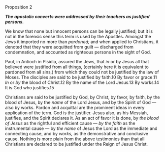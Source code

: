Proposition 2

***The apostolic converts were addressed by their teachers as justified persons.*** 

We know that none but innocent persons can be legally justified; but it is not in the forensic sense this term is used by the Apostles. Amongst the Jews it imported no more than *pardoned;* and when applied  to  Christians,  it  denoted  that  they  were  acquitted  from guilt — discharged from condemnation, and accounted as righteous persons in the sight of God. 

Paul, in Antioch in Pisidia, assured the Jews, that *in* or by Jesus all that believed were justified from all things, (certainly here it is equivalent to pardoned from all sins,) from which they could not be  justified  by  the  law  of  Moses.  The  disciples  are  said  to  be justified  by  faith.10  By  favor  or  grace.11  *In*  or  *by*  the  blood  of Christ.12 By the name of the Lord Jesus.13 By works.14 It is God who justifies.15

Christians are said to be justified by God, by Christ, by favor, by faith, by the blood of Jesus, by the *name* of the Lord Jesus, and by the  Spirit  of  God — also  by  works.  Pardon  and  acquittal  are  the prominent  ideas  in  every  application  of  the  term.  God  is  the justifier. Jesus also, as his Messiah, justifies, and the Spirit declares it. As an act of favor it is done, by *the blood of Jesus* as the rightful and efficient cause — *by the faith* as the instrumental cause — by *the name* of Jesus the Lord as the immediate and connecting cause, and by *works,* as the demonstrative and conclusive cause. Nothing is more plain from the above testimonies than that all Christians are declared to be justified under the Reign of Jesus Christ. 

